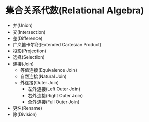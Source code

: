 # 集合关系代数(Relational Algebra)
+ 并(Union)
+ 交(Intersection)
+ 差(Difference)
+ 广义笛卡尔积(Extended Cartesian Product)
+ 投影(Projection)
+ 选择(Selection)
+ 连接(Join)
	+ 等值连接(Equivalence Join)
	+ 自然连接(Natural Join)
	+ 外连接(Outer Join)
		+ 左外连接(Left Outer Join)
		+ 右外连接(Right Outer Join)
		+ 全外连接(Full Outer Join)
+ 更名(Rename)
+ 除(Division)
